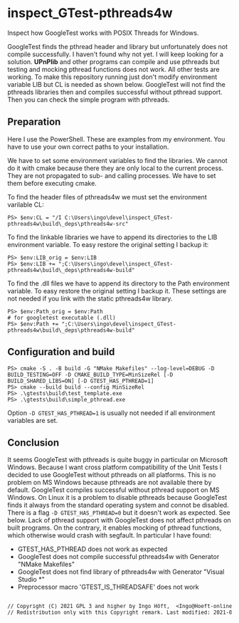 # inspect_GTest-pthreads4w
Inspect how GoogleTest works with POSIX Threads for Windows.

GoogleTest finds the pthread header and library but unfortunately does not compile successfully. I haven't found why not yet. I will keep looking for a solution. **UPnPlib** and other programs can compile and use pthreads but testing and mocking pthread functions does not work. All other tests are working. To make this repository running just don't modify environment variable LIB but CL is needed as shown below. GoogleTest will not find the pthreads libraries then and compiles successful without pthread support. Then you can check the simple program with pthreads.

## Preparation
Here I use the PowerShell. These are examples from my environment. You have to use your own correct paths to your installation.

We have to set some environment variables to find the libraries. We cannot do it with cmake because there they are only local to the current process. They are not propagated to sub- and calling processes. We have to set them before executing cmake.

To find the header files of pthreads4w we must set the environment varilable CL:

    PS> $env:CL = "/I C:\Users\ingo\devel\inspect_GTest-pthreads4w\build\_deps\pthreads4w-src"

To find the linkable libraries we have to append its directories to the LIB environment variable. To easy restore the original setting I backup it:

    PS> $env:LIB_orig = $env:LIB
    PS> $env:LIB += ";C:\Users\ingo\devel\inspect_GTest-pthreads4w\build\_deps\pthreads4w-build"

To find the .dll files we have to append its directory to the Path environment variable. To easy restore the original setting I backup it. These settings are not needed if you link with the static pthreads4w library.

    PS> $env:Path_orig = $env:Path
    # for googletest executable (.dll)
    PS> $env:Path += ";C:\Users\ingo\devel\inspect_GTest-pthreads4w\build\_deps\pthreads4w-build"

## Configuration and build

    PS> cmake -S . -B build -G "NMake Makefiles" --log-level=DEBUG -D BUILD_TESTING=OFF -D CMAKE_BUILD_TYPE=MinSizeRel [-D BUILD_SHARED_LIBS=ON] [-D GTEST_HAS_PTHREAD=1]
    PS> cmake --build build --config MinSizeRel
    PS> .\gtests\build\test_template.exe
    PS> .\gtests\build\simple_pthread.exe

Option `-D GTEST_HAS_PTHREAD=1` is usually not needed if all environment variables are set.

## Conclusion
It seems GoogleTest with pthreads is quite buggy in particular on Microsoft Windows. Because I want cross platform compatibillity of the Unit Tests I decided to use GoogleTest without pthreads on all platforms. This is no problem on MS Windows because pthreads are not available there by default. GoogleTest compiles successful without pthread support on MS Windows. On Linux it is a problem to disable pthreads because GoogleTest finds it always from the standard operating system and connot be disabled. There is a flag `-D GTEST_HAS_PTHREAD=0` but it doesn't work as expected. See below. Lack of pthread support with GoogleTest does not affect pthreads on built programs. On the contrary, it enables mocking of pthread functions, which otherwise would crash with segfault. In particular I have found:

- GTEST_HAS_PTHREAD does not work as expected
- GoogleTest does not compile successful pthreads4w with Generator "NMake Makefiles"
- GoogleTest does not find library of pthreads4w with Generator "Visual Studio *"
- Preprocessor macro 'GTEST_IS_THREADSAFE' does not work

<pre><sup>
// Copyright (C) 2021 GPL 3 and higher by Ingo Höft,  &#60;Ingo&#64;Hoeft-online.de&#62;
// Redistribution only with this Copyright remark. Last modified: 2021-09-23
</sup></sup>
